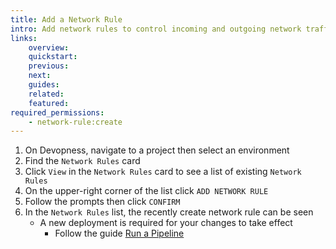 ```yaml
---
title: Add a Network Rule
intro: Add network rules to control incoming and outgoing network traffic that is allowed to and from your servers, based on network port and source/destination IP address range. 
links:
    overview:
    quickstart:
    previous:
    next:
    guides:
    related:
    featured:
required_permissions:
    - network-rule:create
---
```


1. On Devopness, navigate to a project then select an environment
1. Find the `Network Rules` card
1. Click `View` in the `Network Rules` card to see a list of existing `Network Rules`
1. On the upper-right corner of the list click `ADD NETWORK RULE`
1. Follow the prompts then click `CONFIRM`
1. In the `Network Rules` list, the recently create network rule can be seen
    - A new deployment is required for your changes to take effect
        - Follow the guide [Run a Pipeline](/docs/pipelines/run-pipeline)
